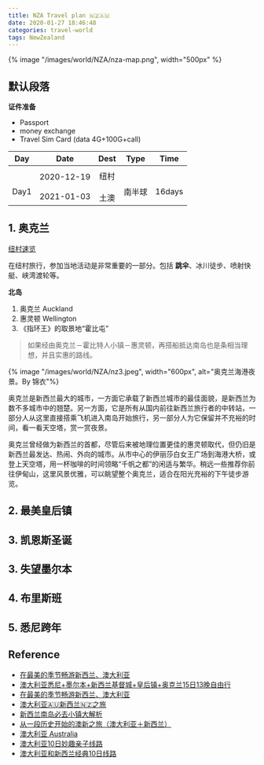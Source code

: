```yaml
---
title: NZA Travel plan 🇳🇿🇦🇺
date: 2020-01-27 18:46:48
categories: travel-world
tags: NewZealand
---
```


{% image "/images/world/NZA/nza-map.png", width="500px" %}

<!-- more -->

## 默认段落

**证件准备**

- Passport
- money exchange
- Travel Sim Card (data 4G+100G+call)
 
 
Day | Date | Dest | Type | Time
:-------: | :-------: | :-------:  | :-------: | :-------:
 | | | | 
<br>Day1 | 2020-12-19<br><br>2021-01-03 | 纽村<br><br>土澳 | <br>南半球 | <br>16days

## 1. 奥克兰

[纽村速览](https://www.mafengwo.cn/baike/10544_11485.html)

在纽村旅行，参加当地活动是非常重要的一部分。包括 **跳伞**、冰川徒步、喷射快艇、峡湾渡轮等。

**北岛**

1. 奥克兰 Auckland
2. 惠灵顿 Wellington
3. 《指环王》的取景地“霍比屯”

> 如果经由奥克兰－霍比特人小镇－惠灵顿，再搭船抵达南岛也是条相当理想，并且实惠的路线。

{% image "/images/world/NZA/nz3.jpeg", width="600px", alt="奥克兰海港夜景。By 锦衣"%}

奥克兰是新西兰最大的城市，一方面它承载了新西兰城市的最佳面貌，是新西兰为数不多城市中的翘楚。另一方面，它是所有从国内前往新西兰旅行者的中转站，一部分人从这里直接搭乘飞机进入南岛开始旅行，另一部分人为它保留并不充裕的时间，看一看天空塔，赏一赏夜景。

奥克兰曾经做为新西兰的首都，尽管后来被地理位置更佳的惠灵顿取代，但仍旧是新西兰最发达、热闹、外向的城市。从市中心的伊丽莎白女王广场到海港大桥，或登上天空塔，用一杯咖啡的时间领略“千帆之都”的闲适与繁华。稍远一些推荐你前往伊甸山，这里风景优雅，可以眺望整个奥克兰，适合在阳光充裕的下午徒步游览。

## 2. 最美皇后镇

## 3. 凯恩斯圣诞

## 3. 失望墨尔本

## 4. 布里斯班

## 5. 悉尼跨年


## Reference

- [在最美的季节畅游新西兰、澳大利亚](http://wherequ.com/travelblog/61160.html)
- [澳大利亚悉尼+墨尔本+新西兰基督城+皇后镇+奥克兰15日13晚自由行](https://vacations.ctrip.com/travel/detail/p1022438232/?city=2)
- [在最美的季节畅游新西兰、澳大利亚][1]
- [澳大利亚🇦🇺新西兰🇳🇿之旅](https://www.mafengwo.cn/i/16860082.html)
- [新西兰南岛必去小镇大解析][2]
- [从一段历史开始的澳新之旅（澳大利亚＋新西兰）](https://www.mafengwo.cn/i/11235034.html)
- [澳大利亚 Australia](http://www.mafengwo.cn/travel-scenic-spot/mafengwo/10202.html)
- [澳大利亚10日妙趣亲子线路](http://www.mafengwo.cn/mdd/route/10202_99300.html)
- [澳大利亚和新西兰经典10日线路](http://www.mafengwo.cn/mdd/route/10202_94428.html)

[1]: https://www.mafengwo.cn/i/14508535.html
[2]: http://www.mafengwo.cn/gonglve/ziyouxing/223798.html
